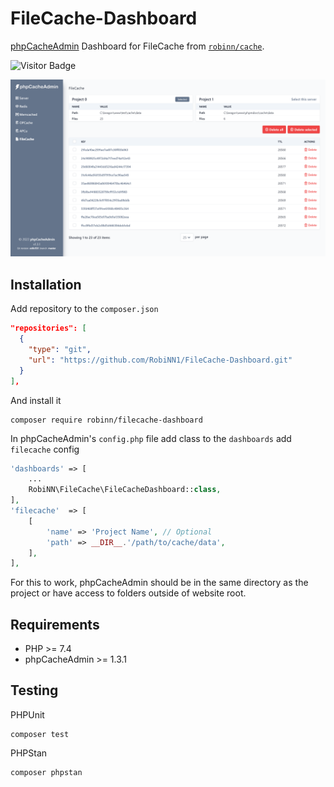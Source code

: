 # FileCache-Dashboard

[phpCacheAdmin](https://github.com/RobiNN1/phpCacheAdmin) Dashboard for FileCache from [`robinn/cache`](https://github.com/RobiNN1/Cache).

![Visitor Badge](https://visitor-badge.laobi.icu/badge?page_id=RobiNN1.FileCache-Dashboard)

![FileCache](.github/img/filecache.png)

## Installation

Add repository to the `composer.json`

```json
"repositories": [
  {
    "type": "git",
    "url": "https://github.com/RobiNN1/FileCache-Dashboard.git"
  }
],
```

And install it

```
composer require robinn/filecache-dashboard
```

In phpCacheAdmin's `config.php` file add class to the `dashboards` add `filecache` config

```php
'dashboards' => [
    ...
    RobiNN\FileCache\FileCacheDashboard::class,
],
'filecache'  => [
    [
        'name' => 'Project Name', // Optional
        'path' => __DIR__.'/path/to/cache/data',
    ],
],
```

For this to work, phpCacheAdmin should be in the same directory as
the project or have access to folders outside of website root.

## Requirements

- PHP >= 7.4
- phpCacheAdmin >= 1.3.1

## Testing

PHPUnit

```
composer test
```

PHPStan

```
composer phpstan
```
